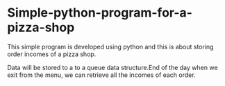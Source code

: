 # Simple-python-program-for-a-pizza-shop
This simple program is developed using python and this is about storing order incomes of a pizza shop.

Data will be stored to a to a queue data structure.End of the day when we exit from the menu, we can retrieve all the incomes of each order.
